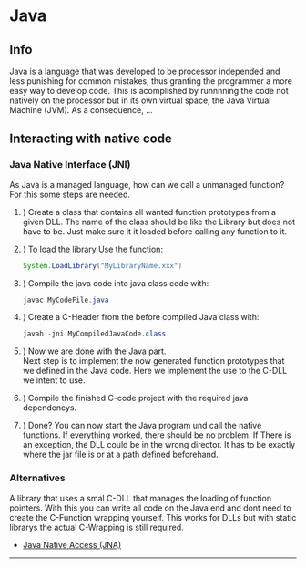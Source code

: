# Java
## Info
Java is a language that was developed to be processor independed and less punishing for common mistakes, thus granting the programmer a more easy way to develop code. This is acomplished by runnnning the code not natively on the processor but in its own virtual space, the Java Virtual Machine (JVM). As a consequence, ...


## Interacting with native code
### Java Native Interface (JNI)
As Java is a managed language, how can we call a unmanaged function?<br>
For this some steps are needed.<br>

1. ) Create a class that contains all wanted function prototypes from a given DLL. The name of the class should be like the Library but does not have to be. Just make sure it it loaded before calling any function to it.
2. ) To load the library Use the function: 
    ```Java 
    System.LoadLibrary("MyLibraryName.xxx")
    ```
3. )  Compile the java code into java class code with:
      ```Java
      javac MyCodeFile.java
      ```
4. ) Create a C-Header from the before compiled Java class with:
      ```Java
      javah -jni MyCompiledJavaCode.class
      ```    
5. ) Now we are done with the Java part.<br>
Next step is to implement the now generated function prototypes that we defined in the Java code. Here we implement the use to the C-DLL we intent to use.

6. ) Compile the finished C-code project with the required java dependencys.

5. ) Done? You can now start the Java program und call the native functions. If everything worked, there should be no problem. If There is an exception, the DLL could be in the wrong director. It has to be exactly where the jar file is or at a path defined beforehand. 

### Alternatives
A library that uses a smal C-DLL that manages the loading of function pointers. With this you can write all code on the Java end and dont need to create the C-Function wrapping yourself. This works for DLLs but with static librarys the actual C-Wrapping is still required. 
- [Java Native Access (JNA)](https://github.com/java-native-access/jna?tab=readme-ov-file)

---
